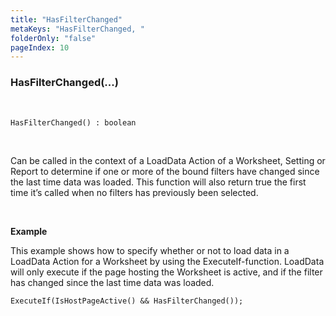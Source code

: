 ```yaml
---
title: "HasFilterChanged"
metaKeys: "HasFilterChanged, "
folderOnly: "false"
pageIndex: 10
---
```


### HasFilterChanged(...)

<br/>


```
HasFilterChanged() : boolean
```

<br/>

Can be called in the context of a LoadData Action of a Worksheet, Setting or Report to determine if one or more of the bound filters have changed since the last time data was loaded. This function will also return true the first time it’s called when no filters has previously been selected.

<br/>

**Example**

This example shows how to specify whether or not to load data in a LoadData Action for a Worksheet by using the ExecuteIf-function.
LoadData will only execute if the page hosting the Worksheet is active, and if the filter has changed since the last time data was loaded.

```
ExecuteIf(IsHostPageActive() && HasFilterChanged());
```



